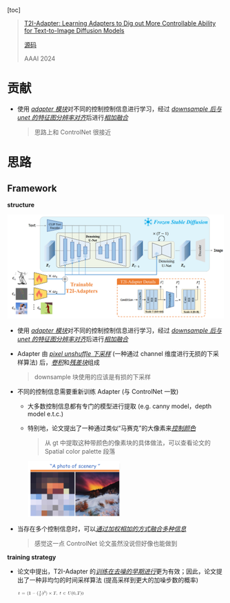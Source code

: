 [toc]

> [T2I-Adapter: Learning Adapters to Dig out More Controllable Ability for Text-to-Image Diffusion Models](https://arxiv.org/pdf/2302.08453)
>
> [源码](https://github.com/TencentARC/T2I-Adapter)
>
> AAAI 2024

# 贡献

- 使用 <u>*adapter 模块*</u>对不同的控制控制信息进行学习，经过 <u>*downsample 后与 unet 的特征图分辨率对齐*</u>后进行<u>*相加融合*</u>

  > 思路上和 ControlNet 很接近





# 思路

## Framework

**structure**

<img src="assets/image-20250316203616543.png" alt="image-20250316203616543" style="zoom:50%;" />

- 使用 <u>*adapter 模块*</u>对不同的控制控制信息进行学习，经过 <u>*downsample 后与 unet 的特征图分辨率对齐*</u>后进行<u>*相加融合*</u>

- Adapter 由 <u>*pixel unshuffle 下采样*</u> (一种通过 channel 维度进行无损的下采样算法) 后，<u>*卷积*</u>和<u>*残差块*</u>组成

  > downsample 块使用的应该是有损的下采样

- 不同的控制信息需要重新训练 Adapter (与 ControlNet 一致)

  - 大多数控制信息都有专门的模型进行提取 (e.g. canny model，depth model e.t.c.)

  - 特别地，论文提出了一种通过类似“马赛克”的大像素来<u>*控制颜色*</u>

    > 从 gt 中提取这种带颜色的像素块的具体做法，可以查看论文的 Spatial color palette 段落

    <img src="assets/image-20250316204203956.png" alt="image-20250316204203956" style="zoom:25%;" />

- 当存在多个控制信息时，可以<u>*通过加权相加的方式融合多种信息*</u>

  > 感觉这一点 ControlNet 论文虽然没说但好像也能做到

**training strategy**

- 论文中提出，T2I-Adapter 的<u>*训练在去噪的早期进行*</u>更为有效；因此，论文提出了一种非均匀的时间采样算法 (提高采样到更大的加噪步数的概率)

  <img src="assets/image-20250316204540141.png" alt="image-20250316204540141" style="zoom:15%;" />


